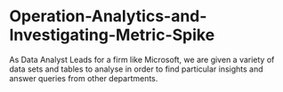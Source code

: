 # Operation-Analytics-and-Investigating-Metric-Spike
As Data Analyst Leads for a firm like Microsoft, we are given a variety of data sets and tables to analyse in order to find particular insights and answer queries from other departments.
